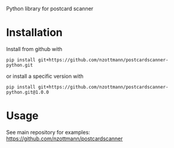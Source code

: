 Python library for postcard scanner

# Installation

Install from github with
```
pip install git+https://github.com/nzottmann/postcardscanner-python.git
```

or install a specific version with
```
pip install git+https://github.com/nzottmann/postcardscanner-python.git@1.0.0
```

# Usage
See main repository for examples: https://github.com/nzottmann/postcardscanner
